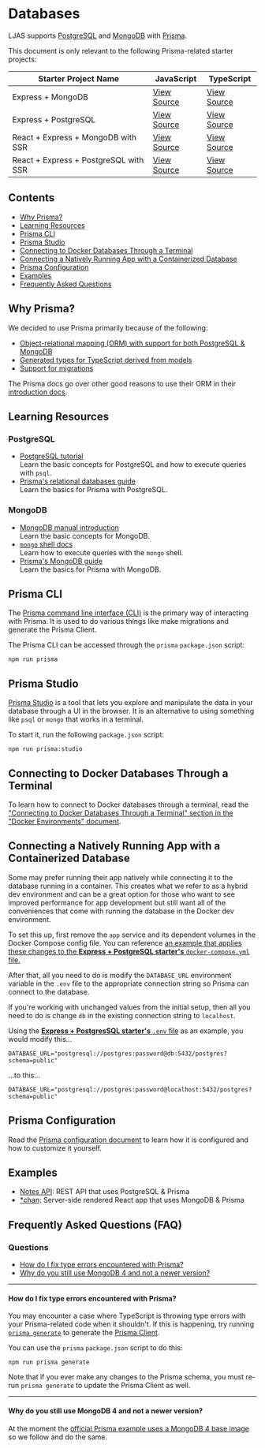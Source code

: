 # Databases

LJAS supports [PostgreSQL](https://postgresql.org) and [MongoDB](https://mongodb.com) with [Prisma](https://prisma.io).

This document is only relevant to the following Prisma-related starter projects:

| Starter Project Name                  | JavaScript                                                                                                                 | TypeScript                                                                                                                    |
| ------------------------------------- | -------------------------------------------------------------------------------------------------------------------------- | ----------------------------------------------------------------------------------------------------------------------------- |
| Express + MongoDB                     | [View Source](https://github.com/mattlean/lean-js-app-starter/tree/v1.1.0-rc-20241104/starters/express-mongo)              | [View Source](https://github.com/mattlean/lean-js-app-starter/tree/v1.1.0-rc-20241104/starters/express-mongo-ts)              |
| Express + PostgreSQL                  | [View Source](https://github.com/mattlean/lean-js-app-starter/tree/v1.1.0-rc-20241104/starters/express-postgres)           | [View Source](https://github.com/mattlean/lean-js-app-starter/tree/v1.1.0-rc-20241104/starters/express-postgres-ts)           |
| React + Express + MongoDB with SSR    | [View Source](https://github.com/mattlean/lean-js-app-starter/tree/v1.1.0-rc-20241104/starters/react-express-mongo-ssr)    | [View Source](https://github.com/mattlean/lean-js-app-starter/tree/v1.1.0-rc-20241104/starters/react-express-mongo-ssr-ts)    |
| React + Express + PostgreSQL with SSR | [View Source](https://github.com/mattlean/lean-js-app-starter/tree/v1.1.0-rc-20241104/starters/react-express-postgres-ssr) | [View Source](https://github.com/mattlean/lean-js-app-starter/tree/v1.1.0-rc-20241104/starters/react-express-postgres-ssr-ts) |

## Contents

- [Why Prisma?](#why-prisma)
- [Learning Resources](#learning-resources)
- [Prisma CLI](#prisma-cli)
- [Prisma Studio](#prisma-studio)
- [Connecting to Docker Databases Through a Terminal](#connecting-to-docker-databases-through-a-terminal)
- [Connecting a Natively Running App with a Containerized Database](#connecting-a-natively-running-app-with-a-containerized-database)
- [Prisma Configuration](#prisma-configuration)
- [Examples](#examples)
- [Frequently Asked Questions](#frequently-asked-questions-faq)

## Why Prisma?

We decided to use Prisma primarily because of the following:

- [Object-relational mapping (ORM) with support for both PostgreSQL & MongoDB](https://prisma.io/docs/orm/overview/databases)
- [Generated types for TypeScript derived from models](https://prisma.io/docs/orm/prisma-client/type-safety#what-are-generated-types)
- [Support for migrations](https://prisma.io/docs/orm/prisma-migrate/understanding-prisma-migrate/overview)

The Prisma docs go over other good reasons to use their ORM in their [introduction docs](https://prisma.io/docs/orm/overview/introduction/why-prisma).

## Learning Resources

### PostgreSQL

- [PostgreSQL tutorial](https://postgresql.org/docs/current/tutorial.html)  
  Learn the basic concepts for PostgreSQL and how to execute queries with `psql`.
- [Prisma's relational databases guide](https://prisma.io/docs/getting-started/setup-prisma/start-from-scratch/relational-databases-typescript-postgresql)  
  Learn the basics for Prisma with PostgreSQL.

### MongoDB

- [MongoDB manual introduction](https://mongodb.com/docs/manual/introduction)  
   Learn the basic concepts for MongoDB.
- [`mongo` shell docs](https://mongodb.com/docs/v4.4/mongo)  
  Learn how to execute queries with the `mongo` shell.
- [Prisma's MongoDB guide](https://prisma.io/docs/getting-started/setup-prisma/start-from-scratch/mongodb-typescript-mongodb)  
  Learn the basics for Prisma with MongoDB.

## Prisma CLI

The [Prisma command line interface (CLI)](https://prisma.io/docs/orm/tools/prisma-cli) is the primary way of interacting with Prisma. It is used to do various things like make migrations and generate the Prisma Client.

The Prisma CLI can be accessed through the `prisma` `package.json` script:

```console
npm run prisma
```

## Prisma Studio

[Prisma Studio](https://prisma.io/studio) is a tool that lets you explore and manipulate the data in your database through a UI in the browser. It is an alternative to using something like `psql` or `mongo` that works in a terminal.

To start it, run the following `package.json` script:

```console
npm run prisma:studio
```

## Connecting to Docker Databases Through a Terminal

To learn how to connect to Docker databases through a terminal, read the ["Connecting to Docker Databases Through a Terminal" section in the "Docker Environments" document](../docker-environments.md#connecting-to-docker-databases-through-a-terminal).

## Connecting a Natively Running App with a Containerized Database

Some may prefer running their app natively while connecting it to the database running in a container. This creates what we refer to as a hybrid dev environment and can be a great option for those who want to see improved performance for app development but still want all of the conveniences that come with running the database in the Docker dev environment.

To set this up, first remove the `app` service and its dependent volumes in the Docker Compose config file. You can reference [an example that applies these changes to the **Express + PostgreSQL starter's** `docker-compose.yml` file.](./docker-compose.hybrid-example.yml)

After that, all you need to do is modify the `DATABASE_URL` environment variable in the `.env` file to the appropriate connection string so Prisma can connect to the database.

If you're working with unchanged values from the initial setup, then all you need to do is change `db` in the existing connection string to `localhost`.

Using the [**Express + PostgresSQL starter's** `.env` file](../../../starters/express-postgres/.env.example) as an example, you would modify this...

```
DATABASE_URL="postgresql://postgres:password@db:5432/postgres?schema=public"
```

...to this...

```
DATABASE_URL="postgresql://postgres:password@localhost:5432/postgres?schema=public"
```

## Prisma Configuration

Read the [Prisma configuration document](../../configuration/prisma.md) to learn how it is configured and how to customize it yourself.

## Examples

- [Notes API](https://github.com/mattlean/lean-js-app-starter/tree/v1.1.0-rc-20241104/examples/notes-api): REST API that uses PostgreSQL & Prisma
- [\*chan](https://github.com/mattlean/lean-js-app-starter/tree/v1.1.0-rc-20241104/examples/starchan): Server-side rendered React app that uses MongoDB & Prisma

## Frequently Asked Questions (FAQ)

### Questions

- [How do I fix type errors encountered with Prisma?](#how-do-i-fix-type-errors-encountered-with-prisma)
- [Why do you still use MongoDB 4 and not a newer version?](#why-do-you-still-use-mongodb-4-and-not-a-newer-version)

---

#### How do I fix type errors encountered with Prisma?

You may encounter a case where TypeScript is throwing type errors with your Prisma-related code when it shouldn't. If this is happening, try running [`prisma generate`](https://prisma.io/docs/orm/prisma-client/setup-and-configuration/generating-prisma-client) to generate the [Prisma Client](https://prisma.io/docs/orm/prisma-client/setup-and-configuration/introduction).

You can use the `prisma` `package.json` script to do this:

```console
npm run prisma generate
```

Note that if you ever make any changes to the Prisma schema, you must re-run `prisma generate` to update the Prisma Client as well.

---

#### Why do you still use MongoDB 4 and not a newer version?

At the moment the [official Prisma example uses a MongoDB 4 base image](https://github.com/prisma/prisma/blob/main/docker/mongodb_replica/Dockerfile) so we follow and do the same.
